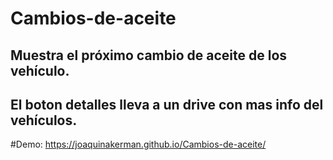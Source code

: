 # Cambios-de-aceite

## Muestra el próximo cambio de aceite de los vehículo. 
## El boton detalles lleva a un drive con mas info del vehículos.

#Demo: https://joaquinakerman.github.io/Cambios-de-aceite/
